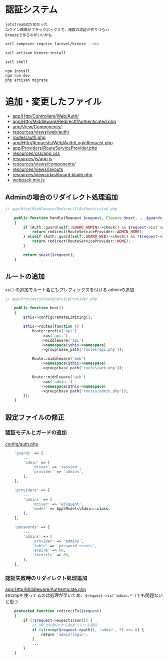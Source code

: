 # 認証システム

```
jetstreamはだめだった  
ログイン画面がブラックボックスで、複数の認証が作りづらい  
Breezeで作るのがいいかも
```

```sh
seil composer require laravel/breeze --dev

sail artisan breeze:install

seil shell

npm install
npm run dev
php artisan migrate
```

# 追加・変更したファイル
- [app/Http/Controllers/Web/Auth/](../app/Http/Controllers/Web/Auth)
- [app/Http/Middleware/RedirectIfAuthenticated.php](../app/Http/Middleware/RedirectIfAuthenticated.php)
- [app/View/Components/](../app/View/Components)
- [resources/views/web/auth/](../resources/views/web/auth)
- [routes/auth.php](../routes/auth.php)
- [app/Http/Requests/Web/Auth/LoginRequest.php](../app/Http/Requests/Web/Auth/LoginRequest.php)
- [app/Providers/RouteServiceProvider.php](../app/Providers/RouteServiceProvider.php)
- [resources/css/app.css](../resources/css/app.css)
- [resources/js/app.js](../resources/js/app.js)
- [resources/views/components/](../resources/views/components)
- [resources/views/layouts](../resources/views/layouts)
- [resources/views/dashboard.blade.php](../resources/views/dashboard.blade.php)
- [webpack.mix.js](../webpack.mix.js)

## Adminの場合のリダイレクト処理追加
```php
// app/Http/Middleware/RedirectIfAuthenticated.php

    public function handle(Request $request, Closure $next, ...$guards)
    {
        if (Auth::guard(self::GUARD_ADMIN)->check() && $request->is('admin.*')) {
            return redirect(RouteServiceProvider::ADMIN_HOME);
        } elseif (Auth::guard(self::GUARD_WEB)->check() && !$request->is('admin.*')) {
            return redirect(RouteServiceProvider::HOME);
        }

        return $next($request);
    }
```

## ルートの追加

`as()` の追加でルート名にもプレフィックスを付ける
adminの追加

```php
// app/Providers/RouteServiceProvider.php

    public function boot()
    {
        $this->configureRateLimiting();

        $this->routes(function () {
            Route::prefix('api')
                ->as('api.')
                ->middleware('api')
                ->namespace($this->namespace)
                ->group(base_path('routes/api.php'));

            Route::middleware('web')
                ->namespace($this->namespace)
                ->group(base_path('routes/web.php'));

            Route::middleware('web')
                ->as('admin.')
                ->namespace($this->namespace)
                ->group(base_path('routes/admin.php'));
        });
    }
```

## 設定ファイルの修正

### 認証モデルとガードの追加

[config/auth.php](../config/auth.php)

```php
    'guards' => [
        ...
        'admin' => [
            'driver' => 'session',
            'provider' => 'admins',
        ],
    ],

    'providers' => [
        ...
        'admins' => [
            'driver' => 'eloquent',
            'model' => App\Models\Admin::class,
        ],
    ],

    'passwords' => [
        ...
        'admins' => [
            'provider' => 'admins',
            'table' => 'password_resets',
            'expire' => 60,
            'throttle' => 60,
        ],
    ],
```

### 認証失敗時のリダイレクト処理追加

[app/Http/Middleware/Authenticate.php](../app/Http/Middleware/Authenticate.php)  
strcmpを使ってるのは処理が早いため、`$request->is('admin.*')`でも問題ないと思う

```php
    protected function redirectTo($request)
    {
        if (!$request->expectsJson()) {
            // URLがadminから始まっている場合
            if (strncmp($request->path(), 'admin', 5) === 0) {
                return 'admin/login';
            }
            ...
        }
    }
```
